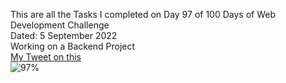 This are all the Tasks I completed on Day 97 of 100 Days of Web Development Challenge<br>
Dated:  5 September 2022<br>
Working on a Backend Project<br>
[My Tweet on this](https://twitter.com/Saurav_Navdhare/status/1566779480470740992)<br>
![97%](https://progress-bar.dev/97)<br>